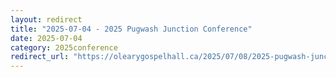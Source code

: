 ```yaml
---
layout: redirect
title: "2025-07-04 - 2025 Pugwash Junction Conference"
date: 2025-07-04
category: 2025conference
redirect_url: "https://olearygospelhall.ca/2025/07/08/2025-pugwash-junction-conference/"
---
```


